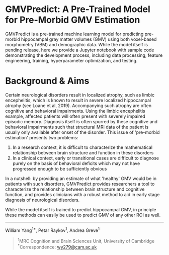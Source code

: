 # GMVPredict: A Pre-Trained Model for Pre-Morbid GMV Estimation
GMVPredict is a pre-trained machine learning model for predicting pre-morbid hippocampal gray matter volumes (GMV) using both voxel-based morphometry (VBM) and demographic data. While the model itself is pending release, here we provide a Jupyter notebook with sample code demonstrating the development process, including data processing, feature engineering, training, hyperparameter optimization, and testing. 

# Background & Aims
Certain neurological disorders result in localized atrophy, such as limbic encephelitis, which is known to result in severe localized hippocampal atrophy (see Loane et al, 2019). Accompanying such atrophy are often cognitive and behavioral impairments. Using the limbic encephelitis example, affected patients will often present with severely impaired episodic memory. Diagnosis itself is often spurred by these cognitive and behavioral impairments such that structural MRI data of the patient is usually only available after onset of the disorder. This issue of 'pre-morbid estimation' presents two problems:
1. In a research context, it is difficult to characterize the mathematical relationship between brain structure and function in these disorders 
2. In a clinical context, early or transitional cases are difficult to diagnose purely on the basis of behavioral deficits which may not have progressed enough to be sufficiently obvious 

In a nutshell: by providing an estimate of what 'healthy' GMV would be in patients with such disorders, GMVPredict provides researchers a tool to characterize the relationship between brain structure and cognitive function, and provides clinicians with a robust method to aid in early stage diagnosis of neurological disorders. 

While the model itself is trained to predict hippocampal GMV, in principle these methods can easily be used to predict GMV of any other ROI as well. 

---
William Yang<sup>1*</sup>, Petar Raykov<sup>1</sup>, Andrea Greve<sup>1</sup>
> <sup>1</sup>MRC Cognition and Brain Sciences Unit, University of Cambridge \
> <sup>*</sup>Correspondence: wy279@cam.ac.uk
